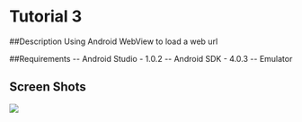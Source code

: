 # Tutorial 3

##Description
Using Android WebView to load a web url

##Requirements
-- Android Studio - 1.0.2 
-- Android SDK - 4.0.3
-- Emulator

## Screen Shots

<img src="https://raw.github.com/pradyumnad/CS560-T3/master/screen1.png"><br>

